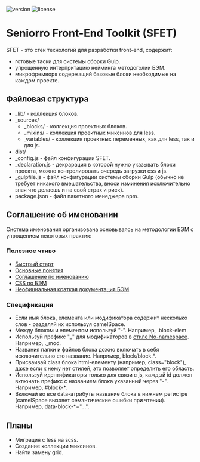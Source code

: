 ![version](https://img.shields.io/badge/dynamic/json.svg?label=version&url=https%3A%2F%2Fraw.githubusercontent.com%2Fseniorro%2Fsfet%2Fmaster%2Fpackage.json&query=version&colorB=green)
![license](https://img.shields.io/badge/dynamic/json.svg?label=license&url=https%3A%2F%2Fraw.githubusercontent.com%2Fseniorro%2Fsfet%2Fmaster%2Fpackage.json&query=license&colorB=blue)

# Seniorro Front-End Toolkit (SFET)
SFET - это стек технологий для разработки front-end, содержит:
- готовые таски для системы сборки Gulp.
- упрощенную интерпритацию нейминга методоголии БЭМ.
- микрофремворк содержащий базовые блоки необходимые на каждом проекте.

## Файловая структура
- _lib/ - коллекция блоков.
- _sources/
    - _blocks/ - коллекция проектных блоков.
    - _mixins/ - коллекция проектных миксинов для less.
    - _variables/ - коллекция проектных переменных, как для less, так и для js.
- dist/
- _config.js - файл конфигурации SFET.
- _declaration.js  - декрарация в которой нужно указывать блоки проекта, можно контролировать очередь загрузки css и js.
- _gulpfile.js  - файл конфигурации системы сборки Gulp (обычно не требует никакого вмешательства, вноси изминения исключительно зная что делаешь и на свой страх и риск).
- package.json - файл пакетного менеджера npm.

## Соглашение об именовании
Система именования организована основываясь на методологии БЭМ с упрощением некоторых практик:

### Полезное чтиво
- [Быстрый старт](https://ru.bem.info/methodology/quick-start/)
- [Основные понятия](https://ru.bem.info/methodology/key-concepts/)
- [Соглашение по именованию](https://ru.bem.info/methodology/naming-convention/)
- [CSS по БЭМ](https://ru.bem.info/methodology/css/)
- [Неофициальная краткая документация БЭМ](http://nicothin.github.io/idiomatic-pre-CSS/)

### Спецификация
- Если имя блока, елемента или модификатора содержит несколько слов - разделяй их используя camelSpace.
- Между блоком и елементом используй "-". Например, .block-elem.
- Используй префикс "_" для модификаторов в [стиле No-namespace](https://ru.bem.info/methodology/naming-convention/#%D0%A1%D1%82%D0%B8%D0%BB%D1%8C-no-namespace). Например, ._mod.
- Названия папки и файлов блока дожно включать в себя исключительно его название. Например, block/block.*.
- Присваивай class блока html-елементу (например, class="block"), даже если к нему нет стилей, это позволяет определить его область.
- Используй идентификаторы только для связи с js, каждый id должен включать префикс с названием блока указанный через "-". Например, #block-*.
- Включай во все data-атрибуты название блока в нижнем регистре (camelSpace вызовет семантические ошибки при чтении). Например, data-block-*="...".

## Планы
- Миграция с less на scss.
- Создание коллекции миксинов.
- Найти замену grid.
